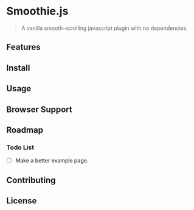 # Smoothie.js

> A vanilla smooth-scrolling javascript plugin with no dependencies.

## Features

## Install

## Usage

## Browser Support

## Roadmap

### Todo List

* [ ] Make a better example page.

## Contributing

## License
